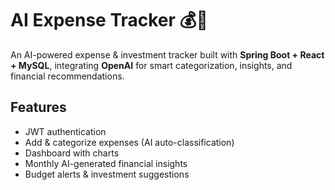 # AI Expense Tracker 💰🤖
An AI-powered expense & investment tracker built with **Spring Boot + React + MySQL**, integrating **OpenAI** for smart categorization, insights, and financial recommendations.

## Features
- JWT authentication
- Add & categorize expenses (AI auto-classification)
- Dashboard with charts
- Monthly AI-generated financial insights
- Budget alerts & investment suggestions
